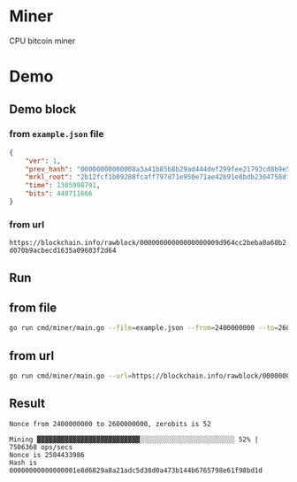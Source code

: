 Miner
==============
CPU bitcoin miner

# Demo

## Demo block 

### from `example.json` file

```json
{
    "ver": 1,
    "prev_hash": "00000000000008a3a41b85b8b29ad444def299fee21793cd8b9e567eab02cd81",
    "mrkl_root": "2b12fcf1b09288fcaff797d71e950e71ae42b91e8bdb2304758dfcffc2b620e3",
    "time": 1305998791,
    "bits": 440711666
}
```
### from url 

`https://blockchain.info/rawblock/00000000000000000009d964cc2beba0a60b2d070b9acbecd1635a09603f2d64`

## Run

## from file

```sh
go run cmd/miner/main.go --file=example.json --from=2400000000 --to=2600000000 --zerobits=52
```

## from url

```sh
go run cmd/miner/main.go --url=https://blockchain.info/rawblock/00000000000000000009d964cc2beba0a60b2d070b9acbecd1635a09603f2d64 --from=2260000000 --to=2270000000
```

## Result

```output
Nonce from 2400000000 to 2600000000, zerobits is 52

Mining ▓▓▓▓▓▓▓▓▓▓▓▓▓▓▓▓▓▓▓▓▓▓▓▓▓▓░░░░░░░░░░░░░░░░░░░░░░░░ 52% | 7506368 ops/secs
Nonce is 2504433986
Hash is 00000000000000001e8d6829a8a21adc5d38d0a473b144b6765798e61f98bd1d
```